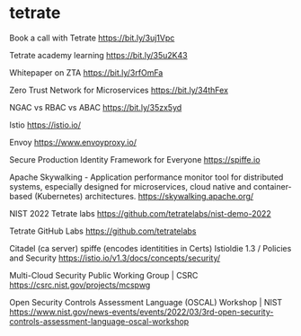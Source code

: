 # tetrate


Book a call with Tetrate
https://bit.ly/3uj1Vpc

Tetrate academy learning
https://bit.ly/35u2K43

Whitepaper on ZTA
https://bit.ly/3rfOmFa

Zero Trust Network for Microservices
https://bit.ly/34thFex

NGAC vs RBAC vs ABAC
https://bit.ly/35zx5yd

Istio
https://istio.io/

Envoy
https://www.envoyproxy.io/

Secure Production Identity Framework for Everyone
https://spiffe.io

Apache Skywalking - Application performance monitor tool for distributed systems, especially designed for microservices, cloud native and container-based (Kubernetes) architectures.
https://skywalking.apache.org/

NIST 2022 Tetrate labs
https://github.com/tetratelabs/nist-demo-2022

Tetrate GitHub Labs 
https://github.com/tetratelabs

Citadel (ca server) spiffe (encodes identitities in Certs) Istioldie 1.3 / Policies and Security
https://istio.io/v1.3/docs/concepts/security/



Multi-Cloud Security Public Working Group | CSRC
https://csrc.nist.gov/projects/mcspwg

Open Security Controls Assessment Language (OSCAL) Workshop | NIST
https://www.nist.gov/news-events/events/2022/03/3rd-open-security-controls-assessment-language-oscal-workshop
